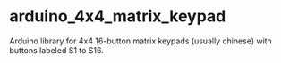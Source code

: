 # arduino_4x4_matrix_keypad
Arduino library for 4x4 16-button matrix keypads (usually chinese) with buttons labeled S1 to S16.
